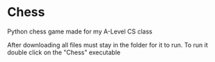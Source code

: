# Chess
Python chess game made for my A-Level CS class

After downloading all files must stay in the folder for it to run. To run it double click on the "Chess" executable
